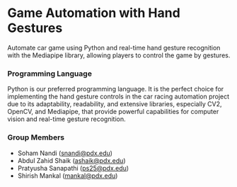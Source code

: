 
# Game Automation with Hand Gestures

Automate car game using Python and real-time hand gesture recognition with the Mediapipe library, allowing players to control the game by gestures.


### Programming Language
Python is our preferred programming language. It is the perfect choice for implementing the hand gesture controls in the car racing automation project due to its adaptability, readability, and extensive libraries, especially CV2, OpenCV, and Mediapipe, that provide powerful capabilities for computer vision and real-time gesture recognition.
### Group Members
- Soham Nandi (snandi@pdx.edu)
- Abdul Zahid Shaik (ashaik@pdx.edu)
- Pratyusha Sanapathi (ps25@pdx.edu)
- Shirish Mankal (mankal@pdx.edu)
